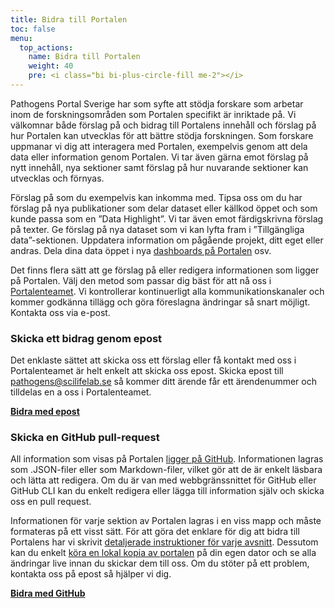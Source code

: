 ```yaml
---
title: Bidra till Portalen
toc: false
menu:
  top_actions:
    name: Bidra till Portalen
    weight: 40
    pre: <i class="bi bi-plus-circle-fill me-2"></i>
---
```


Pathogens Portal Sverige har som syfte att stödja forskare som arbetar inom de forskningsområden som Portalen specifikt är inriktade på. Vi välkomnar både förslag på och bidrag till Portalens innehåll och förslag på hur Portalen kan utvecklas för att bättre stödja forskningen. Som forskare uppmanar vi dig att interagera med Portalen, exempelvis genom att dela data eller information genom Portalen. Vi tar även gärna emot förslag på nytt innehåll, nya sektioner samt förslag på hur nuvarande sektioner kan utvecklas och förnyas.

Förslag på som du exempelvis kan inkomma med. Tipsa oss om du har förslag på nya publikationer som delar dataset eller källkod öppet och som kunde passa som en ”Data Highlight”. Vi tar även emot färdigskrivna förslag på texter. Ge förslag på nya dataset som vi kan lyfta fram i ”Tillgängliga data”-sektionen. Uppdatera information om pågående projekt, ditt eget eller andras. Dela dina data öppet i nya [dashboards på Portalen](/sv/dashboards/) osv.

Det finns flera sätt att ge förslag på eller redigera informationen som ligger på Portalen. Välj den metod som passar dig bäst för att nå oss i [Portalenteamet](/sv/about). Vi kontrollerar kontinuerligt alla kommunikationskanaler och kommer godkänna tillägg och göra föreslagna ändringar så snart möjligt. Kontakta oss via e-post.

<div class="container">
  <div class="row">
    <div class="col-md-6">
      <h3><i class="bi bi-envelope-fill"></i> Skicka ett bidrag genom epost</h3>
      <p>Det enklaste sättet att skicka oss ett förslag eller få kontakt med oss i Portalenteamet är helt enkelt att skicka oss epost. Skicka epost till <a href="mailto:pathogens@scilifelab.se">pathogens@scilifelab.se</a> så kommer ditt ärende får ett ärendenummer och tilldelas en a oss i Portalenteamet.</p>
      <p><b><a href="mailto:pathogens@scilifelab.se">Bidra med epost <i class="bi bi-arrow-right-circle-fill"></i></a></b></p>
    </div>
    <!--<div class="col-md-6">
      <h3><i class="bi bi-hand-index-thumb-fill"></i> Send a suggestion through a form</h3>
      <p>Each section of the Portal contains a special form through which you can make a suggestion for that specific section.</p>
    </div>-->
    <div class="col-md-6">
      <h3><i class="bi bi-github"></i> Skicka en GitHub pull-request</h3>
      <p>All information som visas på Portalen <a href="https://github.com/ScilifelabDataCentre/pathogens-portal/tree/develop">ligger på GitHub</a>. Informationen lagras som .JSON-filer eller som Markdown-filer, vilket gör att de är enkelt läsbara och lätta att redigera. Om du är van med webbgränssnittet för GitHub eller GitHub CLI kan du enkelt redigera eller lägga till information själv och skicka oss en pull request.</p>
      <p>Informationen för varje sektion av Portalen lagras i en viss mapp och måste formateras på ett visst sätt. För att göra det enklare för dig att bidra till Portalens har vi skrivit <a href="https://github.com/ScilifelabDataCentre/pathogens-portal/blob/develop/CONTRIBUTING/adding_editing_information.md">detaljerade instruktioner för varje avsnitt</a>. Dessutom kan du enkelt <a href="https://github.com/ScilifelabDataCentre/pathogens-portal/blob/develop/CONTRIBUTING/running_a_local_copy.md">köra en lokal kopia av portalen</a> på din egen dator och se alla ändringar live innan du skickar dem till oss. Om du stöter på ett problem, kontakta oss på epost så hjälper vi dig.</p>
      <p><b><a href="https://github.com/ScilifelabDataCentre/pathogens-portal/blob/develop/CONTRIBUTING/adding_editing_information.md">Bidra med GitHub <i class="bi bi-arrow-right-circle-fill"></i></a></b></p>
    </div>
  </div>
</div>
